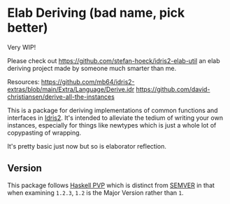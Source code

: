 Elab Deriving (bad name, pick better)
=====

Very WIP!

Please check out https://github.com/stefan-hoeck/idris2-elab-util an elab deriving project made by someone much smarter than me.

Resources:
https://github.com/mb64/idris2-extras/blob/main/Extra/Language/Derive.idr
https://github.com/david-christiansen/derive-all-the-instances

This is a package for deriving implementations of common functions and interfaces in [Idris2](https://github.com/idris-lang/Idris2). It's intended to alleviate the tedium of writing your own instances, especially for things like newtypes which is just a whole lot of copypasting of wrapping.

It's pretty basic just now but so is elaborator reflection.

Version
-------

This package follows [Haskell PVP](https://pvp.haskell.org/) which is distinct from [SEMVER](https://semver.org/) in that when examining `1.2.3`, `1.2`  is the Major Version rather than `1`.
